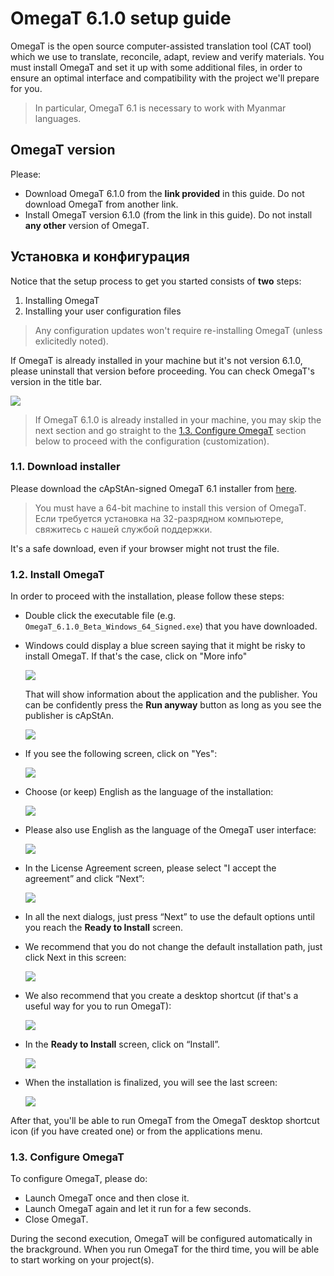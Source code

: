 <!-- #  OmegaT 6.1.0 installation and setup guide -->

# OmegaT 6.1.0 setup guide

OmegaT is the open source computer-assisted translation tool (CAT tool) which we use to translate, reconcile, adapt, review and verify materials. You must install OmegaT and set it up with some additional files, in order to ensure an optimal interface and compatibility with the project we'll prepare for you.

> In particular, OmegaT 6.1 is necessary to work with Myanmar languages.

## OmegaT version

Please:

- Download OmegaT 6.1.0 from the **link provided** in this guide. Do not download OmegaT from another link.
- Install OmegaT version 6.1.0 (from the link in this guide). Do not install **any other** version of OmegaT.

## Установка и конфигурация

Notice that the setup process to get you started consists of **two** steps:

1. Installing OmegaT
2. Installing your user configuration files

> Any configuration updates won't require re-installing OmegaT (unless exlicitedly noted).

If OmegaT is already installed in your machine but it's not version 6.1.0, please uninstall that version before proceeding. You can check OmegaT's version in the title bar.

![](https://capstanlqc.github.io/omegat-guid_img/omt-version-in-title.png)

<!-- Check the [¶ How to uninstall apps on Windows 10](#how-to-uninstall-apps-on-windows-10) section below if you're not sure how to proceed. -->

> If OmegaT 6.1.0 is already installed in your machine, you may skip the next section and go straight to the [1.3. Configure OmegaT](#13-configure-omegat) section below to proceed with the configuration (customization).

### 1.1. Download installer

<!-- Please download the OmegaT 6.1 installer from [here](https://nextcloud.capstan.be/index.php/s/8o4njsQszczNG7F). -->

<!-- Please download the cApStAn-signed OmegaT 6.1 installer from [here](https://nextcloud.capstan.be/index.php/s/PM9iQGRJFZbAfYP). -->

Please download the cApStAn-signed OmegaT 6.1 installer from [here](https://github.com/capstanlqc/omegat-guides/raw/master/lfs/OmegaT_6.1.0_Beta_Windows_64_Signed.exe).

> You must have a 64-bit machine to install this version of OmegaT. Если требуется установка на 32-разрядном компьютере, свяжитесь с нашей службой поддержки. <!-- Check the [¶ 64bit or 32bit machine?](#64bit-or-32bit-machine) section below if you're not sure how to check whether you have a 64-bit or 32-bit machine. -->

It's a safe download, even if your browser might not trust the file.

### 1.2. Install OmegaT

In order to proceed with the installation, please follow these steps:

- Double click the executable file (e.g. `OmegaT_6.1.0_Beta_Windows_64_Signed.exe`) that you have downloaded.

- Windows could display a blue screen saying that it might be risky to install OmegaT. If that's the case, click on "More info"

    ![](https://capstanlqc.github.io/omegat-guid_img/omegat-win-protected-your-pc-01.png)

    That will show information about the application and the publisher. You can be confidently press the **Run anyway** button as long as you see the publisher is cApStAn.

    ![](https://capstanlqc.github.io/omegat-guid_img/omegat-win-protected-your-pc-02.png)

- If you see the following screen, click on "Yes":

    <!-- https://imgur.com/g9oaURq.png -->

    ![](https://capstanlqc.github.io/omegat-guid_img/omegat-signed-installation-01.png)

- Choose (or keep) English as the language of the installation:

    ![](https://capstanlqc.github.io/omegat-guid_img/omegat-signed-installation-02.png)
    <!-- {: style="height:50%;width:50%"} -->

- Please also use English as the language of the OmegaT user interface:

    ![](https://capstanlqc.github.io/omegat-guid_img/omegat-signed-installation-03.png)
    <!-- {: style="height:70%;width:70%"} -->

- In the License Agreement screen, please select "I accept the agreement” and click “Next”:

    ![](https://capstanlqc.github.io/omegat-guid_img/omegat-signed-installation-04.png)<!-- {: style="height:70%;width:70%"} -->

- In all the next dialogs, just press “Next” to use the default options until you reach the **Ready to Install** screen.

- We recommend that you do not change the default installation path, just click Next in this screen:

    ![](https://capstanlqc.github.io/omegat-guid_img/omegat-signed-installation-05.png)

- We also recommend that you create a desktop shortcut (if that's a useful way for you to run OmegaT):

    ![](https://capstanlqc.github.io/omegat-guid_img/omegat-signed-installation-07.png)

- In the **Ready to Install** screen, click on “Install”.

    ![](https://capstanlqc.github.io/omegat-guid_img/omegat-signed-installation-08.png)<!-- {: style="height:70%;width:70%"} -->

- When the installation is finalized, you will see the last screen:

    ![](https://i.imgur.com/NGjakJv.png)

After that, you'll be able to run OmegaT from the OmegaT desktop shortcut icon (if you have created one) or from the applications menu.

### 1.3. Configure OmegaT

To configure OmegaT, please do:

- Launch OmegaT once and then close it.
- Launch OmegaT again and let it run for a few seconds.
- Close OmegaT.

During the second execution, OmegaT will be configured automatically in the brackground. When you run OmegaT for the third time, you will be able to start working on your project(s).

<!--

So that you can work with projects cApStAn will provide to you, you must configure your OmegaT installation by adding some additional custom files that we provide separately.

Please follow these steps to proceed with the customization:

+ Download our custom [user configuration bundle](https://github.com/capstanlqc/omegat-user-config/archive/refs/heads/master.zip) to your local disk.

+ Unzip the customization bundle. You should see a list of folders and files like the following:


```
.
├── custo/
├── docs/
├── plugins/
├── scripts/
├── changes.md
├── customisation.properties
├── custom_version.txt
├── files_to_delete.txt
├── filters.xml
├── omegat.autotext
├── omegat.prefs
├── omt-package-config.properties
├── README.md
├── SHA1SUM
├── todo.md
├── uiLayout.xml
└── version_notes.txt
```

+ Run OmegaT and go to **Options** > **Access Configuration Folder**. That will open your Configuration Folder in your file manager.

+ Quit OmegaT.

+ Paste all the folders and files included in the customization bundle in your Configuration Folder.

That's it.
-->

<!--
customization script
![](https://s3.amazonaws.com/media-p.slid.es/uploads/1129410/images/7561590/pasted-from-clipboard.png)
-->

<!--
+ select destination location

![](https://s3.amazonaws.com/media-p.slid.es/uploads/1359547/images/8658907/pasted-from-clipboard.png)

+ select Start Menu folder

![](https://s3.amazonaws.com/media-p.slid.es/uploads/1359547/images/8658914/pasted-from-clipboard.png)

+ Create a desktop shortcut

![](https://s3.amazonaws.com/media-p.slid.es/uploads/1359547/images/8658947/pasted-from-clipboard.png)
-->

<!--
## Further info

### How to uninstall apps on Windows 10

If you're not use how to uninstall an app on Windows 10, the following animation might be helpful:

![](https://media.giphy.com/media/lXYwppV1wwIDOsfLJX/giphy.gif){: style="height:120%;width:120%"}


### 64bit or 32bit machine?

To check whether your computer is 32-bit or 64-bit on Windows 10:

+ Press ++win+e++ to launch the **File Explorer**
+ Right-click on “This PC”
+ Select item “Properties” from the contextual menu
+ In the **System** window, look for “System type”.

See screenshot below:

![](https://media.giphy.com/media/9TZa44h00DErhS7BCo/giphy.gif){: style="height:120%;width:120%"}

-->
